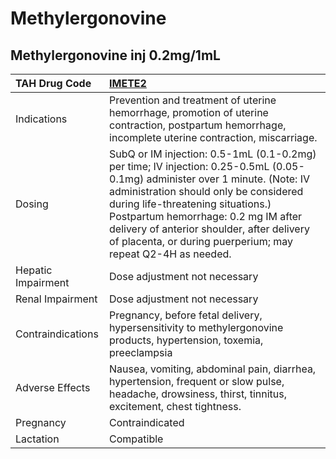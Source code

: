 # Methylergonovine

## Methylergonovine inj 0.2mg/1mL

| TAH Drug Code      | [IMETE2](https://www.tahsda.org.tw/drugs/hissearch.php?drug_code=IMETE2)                                                                                                                                                                                                                                                                                        |
|:-------------------|:----------------------------------------------------------------------------------------------------------------------------------------------------------------------------------------------------------------------------------------------------------------------------------------------------------------------------------------------------------------|
| Indications        | Prevention and treatment of uterine hemorrhage, promotion of uterine contraction, postpartum hemorrhage, incomplete uterine contraction, miscarriage.                                                                                                                                                                                                           |
| Dosing             | SubQ or IM injection: 0.5-1mL (0.1-0.2mg) per time; IV injection: 0.25-0.5mL (0.05-0.1mg) administer over 1 minute. (Note: IV administration should only be considered during life-threatening situations.) Postpartum hemorrhage: 0.2 mg IM after delivery of anterior shoulder, after delivery of placenta, or during puerperium; may repeat Q2-4H as needed. |
| Hepatic Impairment | Dose adjustment not necessary                                                                                                                                                                                                                                                                                                                                   |
| Renal Impairment   | Dose adjustment not necessary                                                                                                                                                                                                                                                                                                                                   |
| Contraindications  | Pregnancy, before fetal delivery, hypersensitivity to methylergonovine products, hypertension, toxemia, preeclampsia                                                                                                                                                                                                                                            |
| Adverse Effects    | Nausea, vomiting, abdominal pain, diarrhea, hypertension, frequent or slow pulse, headache, drowsiness, thirst, tinnitus, excitement, chest tightness.                                                                                                                                                                                                          |
| Pregnancy          | Contraindicated                                                                                                                                                                                                                                                                                                                                                 |
| Lactation          | Compatible                                                                                                                                                                                                                                                                                                                                                      |

